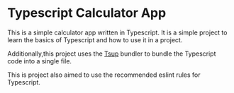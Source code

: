 # Typescript Calculator App
This is a simple calculator app
written in Typescript.
It is a simple project to learn the basics of Typescript and how to use it in a project.

Additionally,this project uses the [Tsup](https://tsup.egoist.dev/) bundler to bundle the Typescript code into a single file.

This is project also aimed to use the recommended eslint rules for Typescript.


